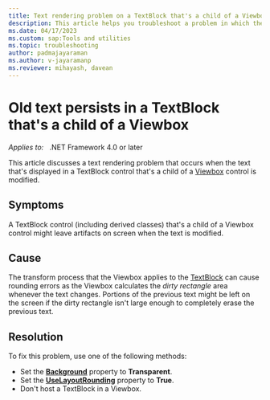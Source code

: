 ```yaml
---
title: Text rendering problem on a TextBlock that's a child of a Viewbox
description: This article helps you troubleshoot a problem in which the text that's displayed on a custom text block doesn't render correctly.
ms.date: 04/17/2023
ms.custom: sap:Tools and utilities
ms.topic: troubleshooting
author: padmajayaraman
ms.author: v-jayaramanp
ms.reviewer: mihayash, davean
---
```


# Old text persists in a TextBlock that's a child of a Viewbox

_Applies to:_ &nbsp;&nbsp;.NET Framework 4.0 or later

This article discusses a text rendering problem that occurs when the text that's displayed in a TextBlock control that's a child of a [Viewbox](/dotnet/desktop/wpf/controls/viewbox?view=netframeworkdesktop-4.8&preserve-view=true) control is modified.

## Symptoms

A TextBlock control (including derived classes) that's a child of a Viewbox control might leave artifacts on screen when the text is modified.

## Cause

The transform process that the Viewbox applies to the [TextBlock](/dotnet/api/system.windows.controls.textblock?view=windowsdesktop-8.0&preserve-view=true) can cause rounding errors as the Viewbox calculates the _dirty rectangle_ area whenever the text changes. Portions of the previous text might be left on the screen if the dirty rectangle isn't large enough to completely erase the previous text.

## Resolution

To fix this problem, use one of the following methods:

- Set the **[Background](/dotnet/api/system.windows.controls.textblock.backgroundproperty?view=windowsdesktop-8.0&preserve-view=true)** property to **Transparent**.
- Set the **[UseLayoutRounding](/dotnet/api/system.windows.frameworkelement.uselayoutrounding?view=windowsdesktop-8.0&preserve-view=true)** property to **True**.
- Don't host a TextBlock in a Viewbox.
